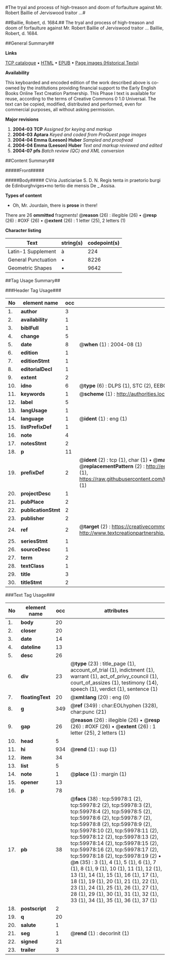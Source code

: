 #The tryal and process of high-treason and doom of forfaulture against Mr. Robert Baillie of Jerviswood traitor ...#

##Baillie, Robert, d. 1684.##
The tryal and process of high-treason and doom of forfaulture against Mr. Robert Baillie of Jerviswood traitor ...
Baillie, Robert, d. 1684.

##General Summary##

**Links**

[TCP catalogue](http://www.ota.ox.ac.uk/tcp/)  • 
[HTML](http://tei.it.ox.ac.uk/tcp/Texts-HTML/free/A50/A50871.html)  • 
[EPUB](http://tei.it.ox.ac.uk/tcp/Texts-EPUB/free/A50/A50871.epub) • 
[Page images (Historical Texts)](https://data.historicaltexts.jisc.ac.uk/view?pubId=eebo-12350684e&pageId=eebo-12350684e-59978-1)

**Availability**

This keyboarded and encoded edition of the
	       work described above is co-owned by the institutions
	       providing financial support to the Early English Books
	       Online Text Creation Partnership. This Phase I text is
	       available for reuse, according to the terms of Creative
	       Commons 0 1.0 Universal. The text can be copied,
	       modified, distributed and performed, even for
	       commercial purposes, all without asking permission.

**Major revisions**

1. __2004-03__ __TCP__ *Assigned for keying and markup*
1. __2004-03__ __Aptara__ *Keyed and coded from ProQuest page images*
1. __2004-04__ __Emma (Leeson) Huber__ *Sampled and proofread*
1. __2004-04__ __Emma (Leeson) Huber__ *Text and markup reviewed and edited*
1. __2004-07__ __pfs__ *Batch review (QC) and XML conversion*

##Content Summary##

#####Front#####

#####Body#####
CVria Justiciariae S. D. N. Regis tenta in praetorio burgi
de Edinburghviges•mo tertio die mensis De
    _ Assisa.

**Types of content**

  * Oh, Mr. Jourdain, there is **prose** in there!

There are 26 **ommitted** fragments! 
 @__reason__ (26) : illegible (26)  •  @__resp__ (26) : #OXF (26)  •  @__extent__ (26) : 1 letter (25), 2 letters (1)

**Character listing**


|Text|string(s)|codepoint(s)|
|---|---|---|
|Latin-1 Supplement|à|224|
|General Punctuation|•|8226|
|Geometric Shapes|▪|9642|

##Tag Usage Summary##

###Header Tag Usage###

|No|element name|occ|attributes|
|---|---|---|---|
|1.|__author__|3||
|2.|__availability__|1||
|3.|__biblFull__|1||
|4.|__change__|5||
|5.|__date__|8| @__when__ (1) : 2004-08 (1)|
|6.|__edition__|1||
|7.|__editionStmt__|1||
|8.|__editorialDecl__|1||
|9.|__extent__|2||
|10.|__idno__|6| @__type__ (6) : DLPS (1), STC (2), EEBO-CITATION (1), OCLC (1), VID (1)|
|11.|__keywords__|1| @__scheme__ (1) : http://authorities.loc.gov/ (1)|
|12.|__label__|5||
|13.|__langUsage__|1||
|14.|__language__|1| @__ident__ (1) : eng (1)|
|15.|__listPrefixDef__|1||
|16.|__note__|4||
|17.|__notesStmt__|2||
|18.|__p__|11||
|19.|__prefixDef__|2| @__ident__ (2) : tcp (1), char (1)  •  @__matchPattern__ (2) : ([0-9\-]+):([0-9IVX]+) (1), (.+) (1)  •  @__replacementPattern__ (2) : http://eebo.chadwyck.com/downloadtiff?vid=$1&page=$2 (1), https://raw.githubusercontent.com/textcreationpartnership/Texts/master/tcpchars.xml#$1 (1)|
|20.|__projectDesc__|1||
|21.|__pubPlace__|2||
|22.|__publicationStmt__|2||
|23.|__publisher__|2||
|24.|__ref__|2| @__target__ (2) : https://creativecommons.org/publicdomain/zero/1.0/ (1), http://www.textcreationpartnership.org/docs/. (1)|
|25.|__seriesStmt__|1||
|26.|__sourceDesc__|1||
|27.|__term__|2||
|28.|__textClass__|1||
|29.|__title__|3||
|30.|__titleStmt__|2||


###Text Tag Usage###

|No|element name|occ|attributes|
|---|---|---|---|
|1.|__body__|20||
|2.|__closer__|20||
|3.|__date__|14||
|4.|__dateline__|13||
|5.|__desc__|26||
|6.|__div__|23| @__type__ (23) : title_page (1), account_of_trial (1), indictment (1), warrant (1), act_of_privy_council (1), court_of_assizes (1), testimony (14), speech (1), verdict (1), sentence (1)|
|7.|__floatingText__|20| @__xml:lang__ (20) : eng (0)|
|8.|__g__|349| @__ref__ (349) : char:EOLhyphen (328), char:punc (21)|
|9.|__gap__|26| @__reason__ (26) : illegible (26)  •  @__resp__ (26) : #OXF (26)  •  @__extent__ (26) : 1 letter (25), 2 letters (1)|
|10.|__head__|5||
|11.|__hi__|934| @__rend__ (1) : sup (1)|
|12.|__item__|34||
|13.|__list__|5||
|14.|__note__|1| @__place__ (1) : margin (1)|
|15.|__opener__|13||
|16.|__p__|78||
|17.|__pb__|38| @__facs__ (38) : tcp:59978:1 (2), tcp:59978:2 (2), tcp:59978:3 (2), tcp:59978:4 (2), tcp:59978:5 (2), tcp:59978:6 (2), tcp:59978:7 (2), tcp:59978:8 (2), tcp:59978:9 (2), tcp:59978:10 (2), tcp:59978:11 (2), tcp:59978:12 (2), tcp:59978:13 (2), tcp:59978:14 (2), tcp:59978:15 (2), tcp:59978:16 (2), tcp:59978:17 (2), tcp:59978:18 (2), tcp:59978:19 (2)  •  @__n__ (35) : 3 (1), 4 (1), 5 (1), 6 (1), 7 (1), 8 (1), 9 (1), 10 (1), 11 (1), 12 (1), 13 (1), 14 (1), 15 (1), 16 (1), 17 (1), 18 (1), 19 (1), 20 (1), 21 (1), 22 (1), 23 (1), 24 (1), 25 (1), 26 (1), 27 (1), 28 (1), 29 (1), 30 (1), 31 (1), 32 (1), 33 (1), 34 (1), 35 (1), 36 (1), 37 (1)|
|18.|__postscript__|2||
|19.|__q__|20||
|20.|__salute__|1||
|21.|__seg__|1| @__rend__ (1) : decorInit (1)|
|22.|__signed__|21||
|23.|__trailer__|3||
